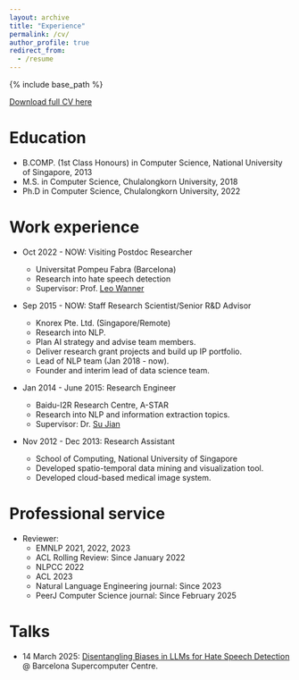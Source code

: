 ```yaml
---
layout: archive
title: "Experience"
permalink: /cv/
author_profile: true
redirect_from:
  - /resume
---
```


{% include base_path %}

[Download full CV here](https://yipingnus.github.io/files/CV.pdf)

Education
======
* B.COMP. (1st Class Honours) in Computer Science, National University of Singapore, 2013
* M.S. in Computer Science, Chulalongkorn University, 2018
* Ph.D in Computer Science, Chulalongkorn University, 2022

Work experience
======
* Oct 2022 - NOW: Visiting Postdoc Researcher
  * Universitat Pompeu Fabra (Barcelona)
  * Research into hate speech detection
  * Supervisor: Prof. [Leo Wanner](https://www.icrea.cat/Web/ScientificStaff/leo-wanner-324)

* Sep 2015 - NOW: Staff Research Scientist/Senior R&D Advisor
  * Knorex Pte. Ltd. (Singapore/Remote)
  * Research into NLP.
  * Plan AI strategy and advise team members.
  * Deliver research grant projects and build up IP portfolio.
  * Lead of NLP team (Jan 2018 - now).
  * Founder and interim lead of data science team.

* Jan 2014 - June 2015: Research Engineer
  * Baidu-I2R Research Centre, A-STAR
  * Research into NLP and information extraction topics.
  * Supervisor: Dr. [Su Jian](http://www.colips.org/~sujian/)
  
* Nov 2012 - Dec 2013: Research Assistant
  * School of Computing, National University of Singapore
  * Developed spatio-temporal data mining and visualization tool.
  * Developed cloud-based medical image system.

Professional service
======
* Reviewer:
  * EMNLP 2021, 2022, 2023
  * ACL Rolling Review: Since January 2022
  * NLPCC 2022
  * ACL 2023
  * Natural Language Engineering journal: Since 2023
  * PeerJ Computer Science journal: Since February 2025

Talks
======
* 14 March 2025: [Disentangling Biases in LLMs for Hate Speech Detection](https://yipingnus.github.io/files/bsc-talk.pdf) @ Barcelona Supercomputer Centre.
